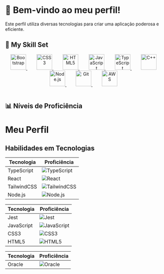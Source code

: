 # 🌟 Bem-vindo ao meu perfil!

Este perfil utiliza diversas tecnologias para criar uma aplicação poderosa e eficiente.

## 🚀 My Skill Set

<div align="center">
  <span style="margin: 15px;">
    <a href="https://getbootstrap.com/docs/3.4/javascript/" target="_blank">
      <img src="https://profilinator.rishav.dev/skills-assets/bootstrap-plain.svg" alt="Bootstrap" height="50" />
    </a>
  </span>
  <span style="margin: 15px;">
    <a href="https://www.w3schools.com/css/" target="_blank">
      <img src="https://profilinator.rishav.dev/skills-assets/css3-original-wordmark.svg" alt="CSS3" height="50" />
    </a>
  </span>
  <span style="margin: 15px;">
    <a href="https://en.wikipedia.org/wiki/HTML5" target="_blank">
      <img src="https://profilinator.rishav.dev/skills-assets/html5-original-wordmark.svg" alt="HTML5" height="50" />
    </a>
  </span>
  <span style="margin: 15px;">
    <a href="https://www.javascript.com/" target="_blank">
      <img src="https://profilinator.rishav.dev/skills-assets/javascript-original.svg" alt="JavaScript" height="50" />
    </a>
  </span>
  <span style="margin: 15px;">
    <a href="https://www.typescriptlang.org/" target="_blank">
      <img src="https://profilinator.rishav.dev/skills-assets/typescript-original.svg" alt="TypeScript" height="50" />
    </a>
  </span>
  <span style="margin: 15px;">
    <a href="https://www.cplusplus.com/" target="_blank">
      <img src="https://profilinator.rishav.dev/skills-assets/cplusplus-original.svg" alt="C++" height="50" />
    </a>
  </span>
  <span style="margin: 15px;">
    <a href="https://nodejs.org/" target="_blank">
      <img src="https://profilinator.rishav.dev/skills-assets/nodejs-original-wordmark.svg" alt="Node.js" height="50" />
    </a>
  </span>
  <span style="margin: 15px;">
    <a href="https://github.com/" target="_blank">
      <img src="https://profilinator.rishav.dev/skills-assets/git-scm-icon.svg" alt="Git" height="50" />
    </a>
  </span>
  <span style="margin: 15px;">
    <a href="https://aws.amazon.com/" target="_blank">
      <img src="https://profilinator.rishav.dev/skills-assets/amazonwebservices-original-wordmark.svg" alt="AWS" height="50" />
    </a>
  </span>
</div>

<br/>

## 📊 Níveis de Proficiência
# Meu Perfil

## Habilidades em Tecnologias

| Tecnologia   | Proficiência |
|--------------|--------------|
| TypeScript   | ![TypeScript](https://img.shields.io/badge/90%25-green?style=flat-square&logo=typescript&labelColor=007ACC) |
| React        | ![React](https://img.shields.io/badge/85%25-blue?style=flat-square&logo=react&labelColor=61DAFB) |
| TailwindCSS  | ![TailwindCSS](https://img.shields.io/badge/75%25-38B2AC?style=flat-square&logo=tailwind-css&labelColor=38B2AC) |
| Node.js      | ![Node.js](https://img.shields.io/badge/70%25-43853D?style=flat-square&logo=node.js&labelColor=43853D) |

| Tecnologia   | Proficiência |
|--------------|--------------|
| Jest         | ![Jest](https://img.shields.io/badge/60%25-C21325?style=flat-square&logo=jest&labelColor=C21325) |
| JavaScript   | ![JavaScript](https://img.shields.io/badge/95%25-F7DF1E?style=flat-square&logo=javascript&labelColor=F7DF1E) |
| CSS3         | ![CSS3](https://img.shields.io/badge/80%25-1572B6?style=flat-square&logo=css3&labelColor=1572B6) |
| HTML5        | ![HTML5](https://img.shields.io/badge/90%25-E34F26?style=flat-square&logo=html5&labelColor=E34F26) |

| Tecnologia   | Proficiência |
|--------------|--------------|
| Oracle       | ![Oracle](https://img.shields.io/badge/50%25-F80000?style=flat-square&logo=oracle&labelColor=F80000) |




